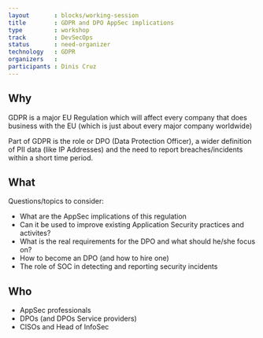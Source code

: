 ```yaml
---
layout       : blocks/working-session
title        : GDPR and DPO AppSec implications
type         : workshop
track        : DevSecOps
status       : need-organizer
technology   : GDPR
organizers   :
participants : Dinis Cruz
---
```


## Why

GDPR is a major EU Regulation which will affect every company that does business with the EU (which is just about every major company worldwide)

Part of GDPR is the role or DPO (Data Protection Officer), a wider definition of PII data (like IP Addresses) and the need to report breaches/incidents within a short time period.


## What

Questions/topics to consider:

 - What are the AppSec implications of this regulation
 - Can it be used to improve existing Application Security practices and activites?
 - What is the real requirements for the DPO and what should he/she focus on?
 - How to become an DPO (and how to hire one)
 - The role of SOC in detecting and reporting security incidents

## Who

 - AppSec professionals
 - DPOs (and DPOs Service providers)
 - CISOs and Head of InfoSec
